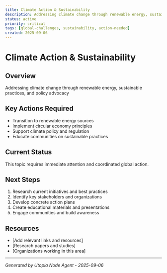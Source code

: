 ```yaml
---
title: Climate Action & Sustainability
description: Addressing climate change through renewable energy, sustainable practices, and policy advocacy
status: active
priority: critical
tags: [global-challenges, sustainability, action-needed]
created: 2025-09-06
---
```


# Climate Action & Sustainability

## Overview
Addressing climate change through renewable energy, sustainable practices, and policy advocacy

## Key Actions Required

- Transition to renewable energy sources
- Implement circular economy principles
- Support climate policy and regulation
- Educate communities on sustainable practices

## Current Status
This topic requires immediate attention and coordinated global action.

## Next Steps
1. Research current initiatives and best practices
2. Identify key stakeholders and organizations
3. Develop concrete action plans
4. Create educational materials and presentations
5. Engage communities and build awareness

## Resources
- [Add relevant links and resources]
- [Research papers and studies]
- [Organizations working in this area]

---
*Generated by Utopia Node Agent - 2025-09-06*
